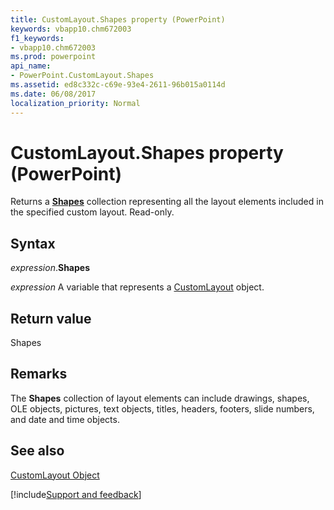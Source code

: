 ```yaml
---
title: CustomLayout.Shapes property (PowerPoint)
keywords: vbapp10.chm672003
f1_keywords:
- vbapp10.chm672003
ms.prod: powerpoint
api_name:
- PowerPoint.CustomLayout.Shapes
ms.assetid: ed8c332c-c69e-93e4-2611-96b015a0114d
ms.date: 06/08/2017
localization_priority: Normal
---
```



# CustomLayout.Shapes property (PowerPoint)

Returns a  **[Shapes](PowerPoint.Shapes.md)** collection representing all the layout elements included in the specified custom layout. Read-only.


## Syntax

_expression_.**Shapes**

_expression_ A variable that represents a [CustomLayout](PowerPoint.CustomLayout.md) object.


## Return value

Shapes


## Remarks

The  **Shapes** collection of layout elements can include drawings, shapes, OLE objects, pictures, text objects, titles, headers, footers, slide numbers, and date and time objects.


## See also


[CustomLayout Object](PowerPoint.CustomLayout.md)

[!include[Support and feedback](~/includes/feedback-boilerplate.md)]